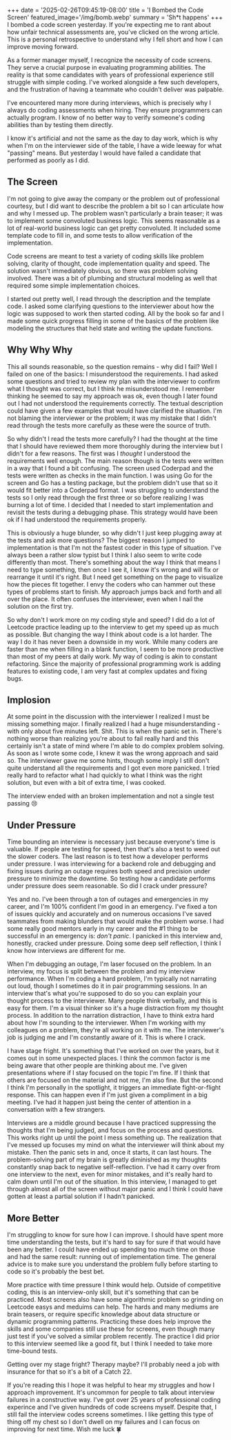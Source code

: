+++
date = '2025-02-26T09:45:19-08:00'
title = 'I Bombed the Code Screen'
featured_image='/img/bomb.webp'
summary = 'Sh*t happens'
+++
I bombed a code screen yesterday. If you're expecting me to rant about how unfair technical assessments are, you've clicked on the wrong article. This is a personal retrospective to understand why I fell short and how I can improve moving forward.

As a former manager myself, I recognize the necessity of code screens. They serve a crucial purpose in evaluating programming abilities. The reality is that some candidates with years of professional experience still struggle with simple coding. I've worked alongside a few such developers, and the frustration of having a teammate who couldn't deliver was palpable.

I've encountered many more during interviews, which is precisely why I always do coding assessments when hiring. They ensure programmers can actually program. I know of no better way to verify someone's coding abilities than by testing them directly.

I know it's artificial and not the same as the day to day work, which is why when I'm on the interviewer side of the table, I have a wide leeway for what "passing" means. But yesterday I would have failed a candidate that performed as poorly as I did.

## The Screen

I'm not going to give away the company or the problem out of professional courtesy, but I did want to describe the problem a bit so I can articulate how and why I messed up. The problem wasn't particularly a brain teaser; it was to implement some convoluted business logic. This seems reasonable as a lot of real-world business logic can get pretty convoluted. It included some template code to fill in, and some tests to allow verification of the implementation. 

Code screens are meant to test a variety of coding skills like problem solving, clarity of thought, code implementation quality and speed. The solution wasn't immediately obvious, so there was problem solving involved. There was a bit of plumbing and structural modeling as well that required some simple implementation choices.

I started out pretty well, I read through the description and the template code. I asked some clarifying questions to the interviewer about how the logic was supposed to work then started coding. All by the book so far and I made some quick progress filling in some of the basics of the problem like modeling the structures that held state and writing the update functions. 

## Why Why Why

This all sounds reasonable, so the question remains - why did I fail? Well I failed on one of the basics: I misunderstood the requirements. I had asked some questions and tried to review my plan with the interviewer to confirm what I thought was correct, but I think he misunderstood me. I remember thinking he seemed to say my approach was ok, even though I later found out I had not understood the requirements correctly. The textual description could have given a few examples that would have clarified the situation. I'm not blaming the interviewer or the problem; it was my mistake that I didn't read through the tests more carefully as these were the source of truth.

So why didn't I read the tests more carefully? I had the thought at the time that I should have reviewed them more thoroughly during the interview but I didn't for a few reasons. The first was I _thought_ I understood the requirements well enough. The main reason though is the tests were written in a way that I found a bit confusing. The screen used Coderpad and the tests were written as checks in the main function. I was using Go for the screen and Go has a testing package, but the problem didn't use that so it would fit better into a Coderpad format. I was struggling to understand the tests so I only read through the first three or so before realizing I was burning a lot of time. I decided that I needed to start implementation and revisit the tests during a debugging phase. This strategy would have been ok if I had understood the requirements properly.

This is obviously a huge blunder, so why didn't I just keep plugging away at the tests and ask more questions? The biggest reason I jumped to implementation is that I'm not the fastest coder in this type of situation. I've always been a rather slow typist but I think I also seem to write code differently than most. There's something about the way I think that means I need to type something, then once I see it, I know it's wrong and will fix or rearrange it until it's right. But I need get something on the page to visualize how the pieces fit together. I envy the coders who can hammer out these types of problems start to finish. My approach jumps back and forth and all over the place. It often confuses the interviewer, even when I nail the solution on the first try.

So why don't I work more on my coding style and speed? I did do a lot of Leetcode practice leading up to the interview to get my speed up as much as possible. But changing the way I think about code is a lot harder. The way I do it has never been a downside in my work. While many coders are faster than me when filling in a blank function, I seem to be more productive than most of my peers at daily work. My way of coding is akin to constant refactoring. Since the majority of professional programming work is adding features to existing code, I am very fast at complex updates and fixing bugs.

## Implosion

At some point in the discussion with the interviewer I realized I must be missing something major. I finally realized I had a huge misunderstanding - with only about five minutes left. Shit. This is when the panic set in. There's nothing worse than realizing you're about to fail really hard and this certainly isn't a state of mind where I'm able to do complex problem solving. As soon as I wrote some code, I knew it was the wrong approach and said so. The interviewer gave me some hints, though some imply I still don't quite understand all the requirements and I got even more panicked. I tried really hard to refactor what I had quickly to what I think was the right solution, but even with a bit of extra time, I was cooked. 

The interview ended with an broken implementation and not a single test passing 😢

## Under Pressure

Time bounding an interview is necessary just because everyone's time is valuable. If people are testing for speed, then that's also a test to weed out the slower coders. The last reason is to test how a developer performs under pressure. I was interviewing for a backend role and debugging and fixing issues during an outage requires both speed and precision under pressure to minimize the downtime. So testing how a candidate performs under pressure does seem reasonable. So did I crack under pressure?

Yes and no. I've been through a ton of outages and emergencies in my career, and I'm 100% confident I'm good in an emergency. I've fixed a ton of issues quickly and accurately and on numerous occasions I've saved teammates from making blunders that would make the problem worse. I had some really good mentors early in my career and the #1 thing to be successful in an emergency is: *don't panic*. I panicked in this interview and, honestly, cracked under pressure. Doing some deep self reflection, I think I know how interviews are different for me.

When I'm debugging an outage, I'm laser focused on the problem. In an interview, my focus is split between the problem and my interview performance. When I'm coding a hard problem, I'm typically not narrating out loud, though I sometimes do it in pair programming sessions. In an interview that's what you're supposed to do so you can explain your thought process to the interviewer. Many people think verbally, and this is easy for them. I'm a visual thinker so it's a huge distraction from my thought process. In addition to the narration distraction, I have to think extra hard about how I'm sounding to the interviewer. When I'm working with my colleagues on a problem, they're all working on it with me. The interviewer's job is judging me and I'm constantly aware of it. This is where I crack.

I have stage fright. It's something that I've worked on over the years, but it comes out in some unexpected places. I think the common factor is me being aware that other people are thinking about me. I've given presentations where if I stay focused on the topic I'm fine. If I think that others are focused on the material and not me, I'm also fine. But the second I think I'm personally in the spotlight, it triggers an immediate fight-or-flight response. This can happen even if I'm just given a compliment in a big meeting. I've had it happen just being the center of attention in a conversation with a few strangers. 

Interviews are a middle ground because I have practiced suppressing the thoughts that I'm being judged, and focus on the process and questions. This works right up until the point I mess something up. The realization that I've messed up focuses my mind on what the interviewer will think about my mistake.  Then the panic sets in and, once it starts, it can last hours. The problem-solving part of my brain is greatly diminished as my thoughts constantly snap back to negative self-reflection. I've had it carry over from one interview to the next, even for minor mistakes, and it's really hard to calm down until I'm out of the situation. In this interview, I managed to get through almost all of the screen without major panic and I think I could have gotten at least a partial solution if I hadn't panicked. 

## More Better

I'm struggling to know for sure how I can improve. I should have spent more time understanding the tests, but it's hard to say for sure if that would have been any better. I could have ended up spending too much time on those and had the same result: running out of implementation time. The general advice is to make sure you understand the problem fully before starting to code so it's probably the best bet.

More practice with time pressure I think would help. Outside of competitive coding, this is an interview-only skill, but it's something that can be practiced. Most screens also have some algorithmic problem so grinding on Leetcode easys and meduims can help. The hards and many mediums are brain teasers, or require specific knowledge about data structure or dynamic programming patterns. Practicing these does help improve the skills and some companies still use these for screens, even though many just test if you've solved a similar problem recently. The practice I did prior to this interview seemed like a good fit, but I think I needed to take more time-bound tests.

Getting over my stage fright? Therapy maybe? I'll probably need a job with insurance for that so it's a bit of a Catch 22.

If you're reading this I hope it was helpful to hear my struggles and how I approach improvement. It's uncommon for people to talk about interview failures in a constructive way. I've got over 25 years of professional coding experince and I've given hundreds of code screens myself. Despite that, I still fail the interview codes screens sometimes. I like getting this type of thing off my chest so I don't dwell on my failures and I can focus on improving for next time. Wish me luck 🍀
